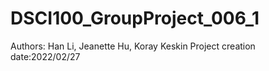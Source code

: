 # DSCI100_GroupProject_006_1
Authors: Han Li, Jeanette Hu, Koray Keskin
Project creation date:2022/02/27
